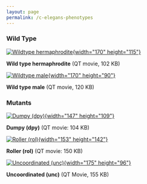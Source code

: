 ```yaml
---
layout: page
permalink: /c-elegans-phenotypes
---
```

### Wild Type

[![Wildtype hermaphrodite](/files/worm/WTHer.jpg){width="170"
height="115"}](/files/worm/AdultandyoungHalf.mov)

**Wild type hermaphrodite** (QT movie, 102 KB)

[![Wildtype male](/files/worm/WTMale.jpg){width="170"
height="90"}](/files/worm/maleHalf.mov)

**Wild type male** (QT movie, 120 KB)

### Mutants

[![Dumpy (dpy)](/files/worm/dpy.jpg){width="147"
height="109"}](/files/worm/dpyHalf.mov)

**Dumpy (dpy)** (QT movie: 104 KB)

[![Roller (rol)](/files/worm/rol.jpg){width="153"
height="142"}](/files/worm/RolHalf.mov)

**Roller (rol)** (QT movie: 150 KB)

[![Uncoordinated (unc)](/files/worm/unc.jpg){width="175"
height="96"}](/files/worm/uncHalf.mov)

**Uncoordinated (unc)** (QT Movie, 155 KB)
